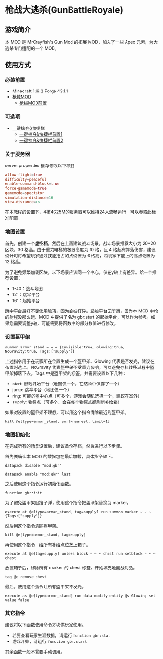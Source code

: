 # 枪战大逃杀(GunBattleRoyale)

## 游戏简介

本 MOD 是 MrCrayfish's Gun Mod 的拓展 MOD，加入了一些 Apex 元素，为大逃杀专门适配的一个 MOD。

## 使用方式

### 必装前置

- Minecraft 1.19.2 Forge 43.1.1
- [枪械MOD](https://github.com/MrCrayfish/MrCrayfishGunMod)
  - [枪械MOD前置](https://github.com/MrCrayfish/Framework)

### 可选项

- [一键掠夺&快捷栏](https://github.com/blackd/Inventory-Profiles)
  - [一键掠夺&快捷栏前置1](https://github.com/thedarkcolour/KotlinForForge)
  - [一键掠夺&快捷栏前置2](https://github.com/blackd/libIPN)

### 关于服务器

server.properties 推荐修改以下项目

```conf
allow-flight=true
difficulty=peaceful
enable-command-block=true
force-gamemode=true
gamemode=spectator
simulation-distance=16
view-distance=16
```

在本教程的设置下，4核4G25M的服务器可以维持24人流畅运行，可以参照此标准配置。

### 地图设置

首先，创建一个**虚空档**，然后在上面建筑战斗场景，战斗场景推荐大小为 20*20 区块，30 格高。由于重力电梯的极限高度为 10 格，且 4 格起有摔落伤害，建议设计时将希望玩家通过技能抢占的点设置为 6 格高，将玩家不能上的高点设置为 12 格高。

为了避免频繁加载区块，以下场景应该同一个中心，仅在y轴上有差异。给一个推荐设置：

- 1-40：战斗地图
- 121：跳伞平台
- 161：起始平台

跳伞平台最好不要使用玻璃，因为会被打碎。起始平台无所谓，因为本 MOD 中枪的射程没那么远。MOD 中提供了名为 gbr:start 的起始平台，可以作为参考。如果您需要调整y轴，可能需要将函数中的部分数值进行修改。

### 设置盔甲架

```mcfunction
summon armor_stand ~ ~ ~ {Invisible:true, Glowing:true, NoGravity:true, Tags:["supply"]}
```

上述指令用于在玩家所在位置生成一个盔甲架。Glowing 代表是否发光，建议在布置时选上。NoGravity 代表盔甲架不受重力影响，可以避免存档转移过程中盔甲架掉落下去。Tags 中是盔甲架的标签，共需要设置以下几种：

- start: 游戏开始平台（地图仅一个，在结构中保存了一个）
- jump: 跳伞平台（地图仅一个）
- ring: 可能的圈中心点（可多个，游戏会随机选择一个，建议在室外）
- supply: 物资点（可多个，会在每个物资点都刷新补给箱）

如果对设置的盔甲架不理想，可以用这个指令清除最近的盔甲架。

```mcfunction
kill @e[type=armor_stand, sort=nearest, limit=1]
```

### 地图初始化

在完成所有的场景设置后，建议备份存档，然后进行以下步骤。

首先要确认本 MOD 的数据包在最后加载，具体指令如下。

```mcfunction
datapack disable "mod:gbr"
```

```mcfunction
datapack enable "mod:gbr" last
```

之后使用这个指令运行初始化函数。

```mcfunction
function gbr:init
```

为了避免盔甲架阻挡子弹，使用这个指令把盔甲架替换为 marker。

```mcfunction
execute at @e[type=armor_stand, tag=supply] run summon marker ~ ~ ~ {Tags:["supply"]}
```

然后用这个指令清除盔甲架。

```mcfunction
kill @e[type=armor_stand, tag=supply]
```

再使用这个指令，给所有补给点位放上箱子。

```mcfunction
execute at @e[tag=supply] unless block ~ ~ ~ chest run setblock ~ ~ ~ chest
```

放置箱子后，移除所有 marker 的 chest 标签，开始填充地面战利品。

```mcfunction
tag @e remove chest
```

最后，使用这个指令让所有盔甲架不发光。

```mcfunction
execute as @e[type=armor_stand] run data modify entity @s Glowing set value false
```

### 其它指令

建议将以下函数使用命令方块供玩家使用。

- 若要查看玩家生涯数据，请运行 `function gbr:stat`
- 游戏开始，请运行 `function gbr:start`

其余函数一般不需要手动调用。